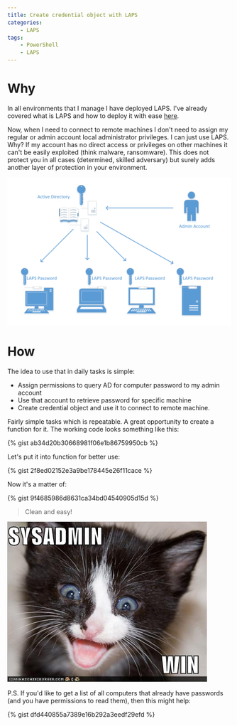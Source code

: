 ```yaml
---
title: Create credential object with LAPS
categories:
    - LAPS
tags:
    - PowerShell
    - LAPS
---
```


# Why

In all environments that I manage I have deployed LAPS. I've already covered what is LAPS and how to deploy it with ease [here](https://www.mczerniawski.pl/laps/powershell/tutorial/deploy-laps-with-powershell).

Now, when I need to connect to remote machines I don't need to assign my regular or admin account local administrator privileges. I can just use LAPS. Why? If my account has no direct access or privileges on other machines it can't be easily exploited (think malware, ransomware). This does not protect you in all cases (determined, skilled adversary) but surely adds another layer of protection in your environment.

![LAPS](/assets/images/posts/laps-credential/picture1.png)

# How
The idea to use that in daily tasks is simple:
- Assign permissions to query AD for computer password to my admin account
- Use that account to retrieve password for specific machine
- Create credential object and use it to connect to remote machine.

Fairly simple tasks which is repeatable. A great opportunity to create a function for it.
The working code looks something like this:

{% gist ab34d20b30668981f06e1b86759950cb %}

Let's put it into function for better use:

{% gist 2f8ed02152e3a9be178445e26f11cace %}

Now it's a matter of:

{% gist 9f4685986d8631ca34bd04540905d15d %}

> Clean and easy!

![LAPS](/assets/images/posts/laps-credential/picture2.jpg)

P.S.
If you'd like to get a list of all computers that already have passwords (and you have permissions to read them), then this might help:

{% gist dfd440855a7389e16b292a3eedf29efd %}

